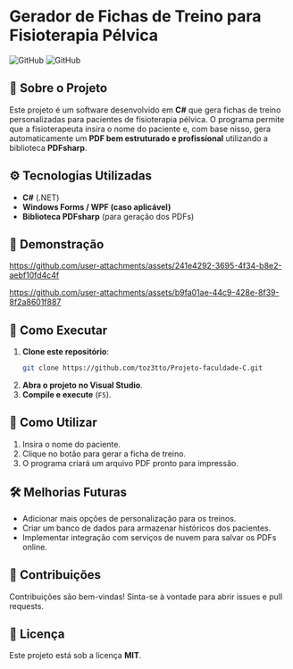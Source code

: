 # **Gerador de Fichas de Treino para Fisioterapia Pélvica**

![GitHub](https://img.shields.io/badge/C%23-.NET-blue) ![GitHub](https://img.shields.io/badge/PDF-PDFsharp-orange)

## **📌 Sobre o Projeto**
Este projeto é um software desenvolvido em **C#** que gera fichas de treino personalizadas para pacientes de fisioterapia pélvica. O programa permite que a fisioterapeuta insira o nome do paciente e, com base nisso, gera automaticamente um **PDF bem estruturado e profissional** utilizando a biblioteca **PDFsharp**.

## **⚙️ Tecnologias Utilizadas**
- **C#** (.NET)
- **Windows Forms / WPF (caso aplicável)**
- **Biblioteca PDFsharp** (para geração dos PDFs)

## **📸 Demonstração**
> 


https://github.com/user-attachments/assets/241e4292-3695-4f34-b8e2-aebf10fd4c4f



https://github.com/user-attachments/assets/b9fa01ae-44c9-428e-8f39-8f2a8601f887





## **🚀 Como Executar**
1. **Clone este repositório**:
   ```sh
   git clone https://github.com/toz3tto/Projeto-faculdade-C.git
   ```
2. **Abra o projeto no Visual Studio**.
3. **Compile e execute** (`F5`).

## **📖 Como Utilizar**
1. Insira o nome do paciente.
2. Clique no botão para gerar a ficha de treino.
3. O programa criará um arquivo PDF pronto para impressão.

## **🛠 Melhorias Futuras**
- Adicionar mais opções de personalização para os treinos.
- Criar um banco de dados para armazenar históricos dos pacientes.
- Implementar integração com serviços de nuvem para salvar os PDFs online.

## **📌 Contribuições**
Contribuições são bem-vindas! Sinta-se à vontade para abrir issues e pull requests.

## **📜 Licença**
Este projeto está sob a licença **MIT**.
